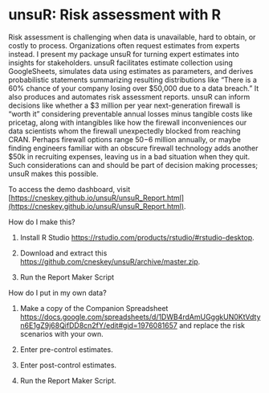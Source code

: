 # unsuR: Risk assessment with R

Risk assessment is challenging when data is unavailable, hard to obtain, or costly to process. Organizations often request estimates from experts instead. I present my package unsuR for turning expert estimates into insights for stakeholders. unsuR facilitates estimate collection using GoogleSheets, simulates data using estimates as parameters, and derives probabilistic statements summarizing resulting distributions like “There is a 60% chance of your company losing over $50,000 due to a data breach.” It also produces and automates risk assessment reports. unsuR can inform decisions like whether a $3 million per year next-generation firewall is “worth it” considering preventable annual losses minus tangible costs like pricetag, along with intangibles like how the firewall inconveniences our data scientists whom the firewall unexpectedly blocked from reaching CRAN. Perhaps firewall options range $50-$6 million annually, or maybe finding engineers familiar with an obscure firewall technology adds another $50k in recruiting expenses, leaving us in a bad situation when they quit. Such considerations can and should be part of decision making processes; unsuR makes this possible.

To access the demo dashboard, visit [https://cneskey.github.io/unsuR/unsuR_Report.html](https://cneskey.github.io/unsuR/unsuR_Report.html).

How do I make this?
1. Install R Studio https://rstudio.com/products/rstudio/#rstudio-desktop.

2. Download and extract this https://github.com/cneskey/unsuR/archive/master.zip.

3. Run the Report Maker Script

How do I put in my own data?

1. Make a copy of the Companion Spreadsheet https://docs.google.com/spreadsheets/d/1DWB4rdAmUGggkUN0KtVdtyn6E1gZ9j68QifDD8cn2fY/edit#gid=1976081657 and replace the risk scenarios with your own.

3. Enter pre-control estimates.

4. Enter post-control estimates.

5. Run the Report Maker Script.
